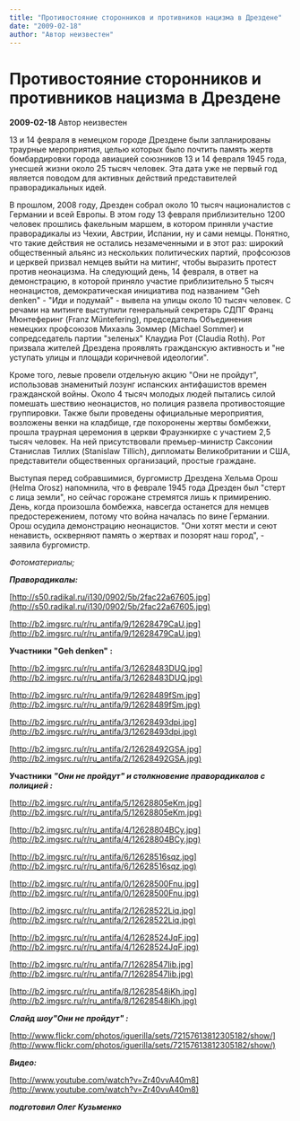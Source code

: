```yaml
---
title: "Противостояние сторонников и противников нацизма в Дрездене"
date: "2009-02-18"
author: "Автор неизвестен"
---
```


# Противостояние сторонников и противников нацизма в Дрездене

**2009-02-18** Автор неизвестен

13 и 14 февраля в немецком городе Дрездене были запланированы траурные мероприятия, целью которых было почтить память жертв бомбардировки города авиацией союзников 13 и 14 февраля 1945 года, унесшей жизни около 25 тысяч человек. Эта дата уже не первый год является поводом для активных действий представителей праворадикальных идей.

В прошлом, 2008 году, Дрезден собрал около 10 тысяч националистов с Германии и всей Европы. В этом году 13 февраля приблизительно 1200 человек прошлись факельным маршем, в котором приняли участие праворадикалы из Чехии, Австрии, Испании, ну и сами немцы. Понятно, что такие действия не остались незамеченными и в этот раз: широкий общественный альянс из нескольких политических партий, профсоюзов и церквей призвал немцев выйти на митинг, чтобы выразить протест против неонацизма. На следующий день, 14 февраля, в ответ на демонстрацию, в которой приняло участие приблизительно 5 тысяч неонацистов, демократическая инициатива под названием "Geh denken" - "Иди и подумай" - вывела на улицы около 10 тысяч человек. С речами на митинге выступили генеральный секретарь СДПГ Франц Мюнтеферинг (Franz Müntefering), председатель Объединения немецких профсоюзов Михаэль Зоммер (Michael Sommer) и сопредседатель партии "зеленых" Клаудиа Рот (Claudia Roth). Рот призвала жителей Дрездена проявлять гражданскую активность и "не уступать улицы и площади коричневой идеологии".

Кроме того, левые провели отдельную акцию "Они не пройдут", использовав знаменитый лозунг испанских антифашистов времен гражданской войны. Около 4 тысяч молодых людей пытались силой помешать шествию неонацистов, но полиция развела противостоящие группировки. Также были проведены официальные мероприятия, возложены венки на кладбище, где похоронены жертвы бомбежки, прошла траурная церемония в церкви Фрауэнкирхе с участием 2,5 тысяч человек. На ней присутствовали премьер-министр Саксонии Станислав Тиллих (Stanislaw Tillich), дипломаты Великобритании и США, представители общественных организаций, простые граждане.

Выступая перед собравшимися, бургомистр Дрездена Хельма Орош (Helma Orosz) напомнила, что в феврале 1945 года Дрезден был "стерт с лица земли", но сейчас горожане стремятся лишь к примирению. День, когда произошла бомбежка, навсегда останется для немцев предостережением, потому что война началась по вине Германии. Орош осудила демонстрацию неонацистов. "Они хотят мести и сеют ненависть, оскверняют память о жертвах и позорят наш город", - заявила бургомистр.

*Фотоматериалы;*

***Праворадикалы:***

[http://s50.radikal.ru/i130/0902/5b/2fac22a67605.jpg](http://s50.radikal.ru/i130/0902/5b/2fac22a67605.jpg)

[http://b2.imgsrc.ru/r/ru_antifa/9/12628479CaU.jpg](http://b2.imgsrc.ru/r/ru_antifa/9/12628479CaU.jpg)

**Участники** **"Geh denken" :**

[http://b2.imgsrc.ru/r/ru_antifa/3/12628483DUQ.jpg](http://b2.imgsrc.ru/r/ru_antifa/3/12628483DUQ.jpg)

[http://b2.imgsrc.ru/r/ru_antifa/9/12628489fSm.jpg](http://b2.imgsrc.ru/r/ru_antifa/9/12628489fSm.jpg)

[http://b2.imgsrc.ru/r/ru_antifa/3/12628493dpi.jpg](http://b2.imgsrc.ru/r/ru_antifa/3/12628493dpi.jpg)

[http://b2.imgsrc.ru/r/ru_antifa/2/12628492GSA.jpg](http://b2.imgsrc.ru/r/ru_antifa/2/12628492GSA.jpg)

**Участники** ***"Они не пройдут" и столкновение праворадикалов с полицией :***

[http://b2.imgsrc.ru/r/ru_antifa/5/12628805eKm.jpg](http://b2.imgsrc.ru/r/ru_antifa/5/12628805eKm.jpg)

[http://b2.imgsrc.ru/r/ru_antifa/4/12628804BCy.jpg](http://b2.imgsrc.ru/r/ru_antifa/4/12628804BCy.jpg)

[http://b2.imgsrc.ru/r/ru_antifa/6/12628516sqz.jpg](http://b2.imgsrc.ru/r/ru_antifa/6/12628516sqz.jpg)

[http://b2.imgsrc.ru/r/ru_antifa/0/12628500Fnu.jpg](http://b2.imgsrc.ru/r/ru_antifa/0/12628500Fnu.jpg)

[http://b2.imgsrc.ru/r/ru_antifa/2/12628522Liq.jpg](http://b2.imgsrc.ru/r/ru_antifa/2/12628522Liq.jpg)

[http://b2.imgsrc.ru/r/ru_antifa/4/12628524JqF.jpg](http://b2.imgsrc.ru/r/ru_antifa/4/12628524JqF.jpg)

[http://b2.imgsrc.ru/r/ru_antifa/7/12628547Iib.jpg](http://b2.imgsrc.ru/r/ru_antifa/7/12628547Iib.jpg)

[http://b2.imgsrc.ru/r/ru_antifa/8/12628548iKh.jpg](http://b2.imgsrc.ru/r/ru_antifa/8/12628548iKh.jpg)

***Слайд шоу"Они не пройдут" :***

[http://www.flickr.com/photos/iguerilla/sets/72157613812305182/show/](http://www.flickr.com/photos/iguerilla/sets/72157613812305182/show/)

***Видео:***

[http://www.youtube.com/watch?v=Zr40vvA40m8](http://www.youtube.com/watch?v=Zr40vvA40m8)

***подготовил Олег Кузьменко***